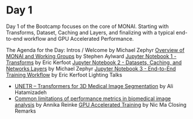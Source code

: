 # Day 1

Day 1 of the Bootcamp focuses on the core of MONAI.  Starting with Transforms, Dataset, Caching and Layers, and finalizing with a typical end-to-end workflow and GPU Accelerated Performance.

The Agenda for the Day:
Intros / Welcome by Michael Zephyr
[Overview of MONAI and Working Groups](https://github.com/Project-MONAI/MONAIBootcamp2021/blob/main/day1/MONAI%20Overview.pdf) by Stephen Aylward
[Jupyter Notebook 1 - Transforms](https://github.com/Project-MONAI/MONAIBootcamp2021/blob/main/day1/1.%20Getting%20Started%20with%20MONAI.ipynb) by Eric Kerfoot
[Jupyter Notebook 2 - Datasets, Caching, and Networks Layers](https://github.com/Project-MONAI/MONAIBootcamp2021/blob/main/day1/2.%20MONAI%20Datasets%20and%20Caching.ipynb) by Michael Zephyr
[Jupyter Notebook 3 - End-to-End Training Workflow](https://github.com/Project-MONAI/MONAIBootcamp2021/blob/main/day1/3.%20End-To-End%20Workflow%20with%20MONAI.ipynb) by Eric Kerfoot
Lighting Talks
- [UNETR – Transformers for 3D Medical Image Segmentation](https://github.com/Project-MONAI/MONAIBootcamp2021/blob/main/day1/UNETR_MONAI_Bootcamp_09_22_21.pdf) by Ali Hatamizadeh
- [Common limitations of performance metrics in biomedical image analysis]() by Annika Reinke
[GPU Accelerated Training](https://github.com/Project-MONAI/MONAIBootcamp2021/blob/main/day1/4.%20GPU%20accelerated%20training-2.pdf) by Nic Ma
Closing Remarks
